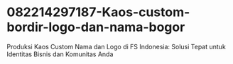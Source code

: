# 082214297187-Kaos-custom-bordir-logo-dan-nama-bogor
Produksi Kaos Custom Nama dan Logo di FS Indonesia: Solusi Tepat untuk Identitas Bisnis dan Komunitas Anda
